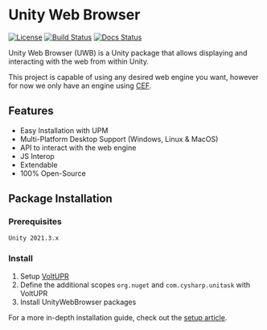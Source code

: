 # Unity Web Browser

[![License](https://img.shields.io/github/license/Voltstro-Studios/UnityWebBrowser.svg)](/LICENSE.md)
[![Build Status](https://github.com/Voltstro-Studios/UnityWebBrowser/actions/workflows/main.yml/badge.svg)](https://github.com/Voltstro-Studios/UnityWebBrowser/actions/workflows/main.yml)
[![Docs Status](https://img.shields.io/uptimerobot/status/m794227043-7e2bf837661fcd75d2af6804?label=Docs)](https://projects.voltstro.dev/UnityWebBrowser/latest/)

Unity Web Browser (UWB) is a Unity package that allows displaying and interacting with the web from within Unity.

This project is capable of using any desired web engine you want, however for now we only have an engine using [CEF](https://bitbucket.org/chromiumembedded/cef/).

## Features

- Easy Installation with UPM
- Multi-Platform Desktop Support (Windows, Linux & MacOS)
- API to interact with the web engine
- JS Interop
- Extendable
- 100% Open-Source

## Package Installation

### Prerequisites

```
Unity 2021.3.x
```

### Install

1. Setup [VoltUPR](https://upr.voltstro.dev/-/web/about)
2. Define the additional scopes `org.nuget` and `com.cysharp.unitask` with VoltUPR
3. Install UnityWebBrowser packages

For a more in-depth installation guide, check out the [setup article](https://projects.voltstro.dev/UnityWebBrowser/latest/articles/user/setup/).
